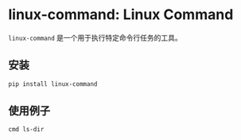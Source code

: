 # linux-command: Linux Command

`linux-command` 是一个用于执行特定命令行任务的工具。

## 安装

```bash
pip install linux-command
```

## 使用例子

```bash
cmd ls-dir
```
